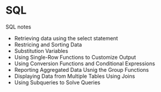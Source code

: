 # SQL
SQL notes
- Retrieving data using the select statement
- Restricing and Sorting Data
- Substitution Variables
- Using Single-Row Functions to Customize Output
- Using Conversion Functions and Conditional Expressions
- Reporting Aggregated Data Usnig the Group Functions
- Displaying Data from Multiple Tables Using Joins
- Using Subqueries to Solve Queries
